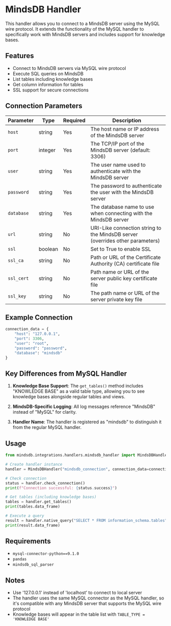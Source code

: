 # MindsDB Handler

This handler allows you to connect to a MindsDB server using the MySQL wire protocol. It extends the functionality of the MySQL handler to specifically work with MindsDB servers and includes support for knowledge bases.

## Features

- Connect to MindsDB servers via MySQL wire protocol
- Execute SQL queries on MindsDB
- List tables including knowledge bases
- Get column information for tables
- SSL support for secure connections

## Connection Parameters

| Parameter | Type | Required | Description |
|-----------|------|----------|-------------|
| `host` | string | Yes | The host name or IP address of the MindsDB server |
| `port` | integer | Yes | The TCP/IP port of the MindsDB server (default: 3306) |
| `user` | string | Yes | The user name used to authenticate with the MindsDB server |
| `password` | string | Yes | The password to authenticate the user with the MindsDB server |
| `database` | string | Yes | The database name to use when connecting with the MindsDB server |
| `url` | string | No | URI-Like connection string to the MindsDB server (overrides other parameters) |
| `ssl` | boolean | No | Set to True to enable SSL |
| `ssl_ca` | string | No | Path or URL of the Certificate Authority (CA) certificate file |
| `ssl_cert` | string | No | Path name or URL of the server public key certificate file |
| `ssl_key` | string | No | The path name or URL of the server private key file |

## Example Connection

```python
connection_data = {
    "host": "127.0.0.1",
    "port": 3306,
    "user": "root",
    "password": "password",
    "database": "mindsdb"
}
```

## Key Differences from MySQL Handler

1. **Knowledge Base Support**: The `get_tables()` method includes "KNOWLEDGE BASE" as a valid table type, allowing you to see knowledge bases alongside regular tables and views.

2. **MindsDB-Specific Logging**: All log messages reference "MindsDB" instead of "MySQL" for clarity.

3. **Handler Name**: The handler is registered as "mindsdb" to distinguish it from the regular MySQL handler.

## Usage

```python
from mindsdb.integrations.handlers.mindsdb_handler import MindsDBHandler

# Create handler instance
handler = MindsDBHandler("mindsdb_connection", connection_data=connection_data)

# Check connection
status = handler.check_connection()
print(f"Connection successful: {status.success}")

# Get tables (including knowledge bases)
tables = handler.get_tables()
print(tables.data_frame)

# Execute a query
result = handler.native_query("SELECT * FROM information_schema.tables")
print(result.data_frame)
```

## Requirements

- `mysql-connector-python==9.1.0`
- `pandas`
- `mindsdb_sql_parser`

## Notes

- Use '127.0.0.1' instead of 'localhost' to connect to local server
- The handler uses the same MySQL connector as the MySQL handler, so it's compatible with any MindsDB server that supports the MySQL wire protocol
- Knowledge bases will appear in the table list with `TABLE_TYPE = 'KNOWLEDGE BASE'`
